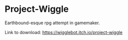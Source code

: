 # Project-Wiggle
Earthbound-esque rpg attempt in gamemaker.

Link to download:
https://wigglebot.itch.io/project-wiggle
